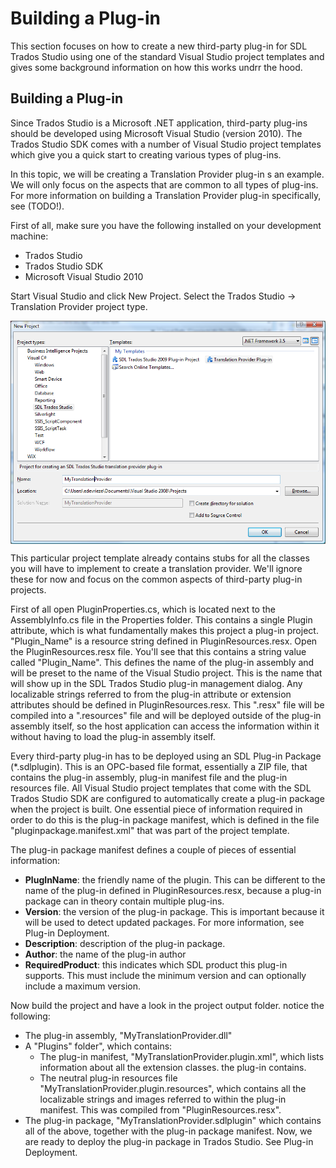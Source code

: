 Building a Plug-in
====
This section focuses on how to create a new third-party plug-in for SDL Trados Studio using one of the standard Visual Studio project templates and gives some background information on how this works undrr the hood.

Building a Plug-in
----
Since  Trados Studio is a Microsoft .NET application, third-party plug-ins should be developed using Microsoft Visual Studio (version 2010). The Trados Studio SDK comes with a number of Visual Studio project templates which give you a quick start to creating various types of plug-ins.

In this topic, we will be creating a Translation Provider plug-in s an example. We will only focus on the aspects that are common to all types of plug-ins. For more information on building a Translation Provider plug-in specifically, see (TODO!).

First of all, make sure you have the following installed on your development machine:

* Trados Studio
* Trados Studio SDK
* Microsoft Visual Studio 2010


Start Visual Studio and click New Project. Select the Trados Studio -> Translation Provider project type.



<img style="display:block; " src="images/NewTranslationProviderPluginDialog.png"/>


This particular project template already contains stubs for all the classes you will have to implement to create a translation provider. We'll ignore these for now and focus on the common aspects of third-party plug-in projects.

First of all open PluginProperties.cs, which is located next to the AssemblyInfo.cs file in the Properties folder. This contains a single Plugin attribute, which is what fundamentally makes this project a plug-in project. "Plugin_Name" is a resource string defined in PluginResources.resx.
Open the PluginResources.resx file. You'll see that this contains a string value called "Plugin_Name". This defines the name of the plug-in assembly and will be preset to the name of the Visual Studio project. This is the name that will show up in the SDL Trados Studio plug-in management dialog. Any localizable strings referred to from the plug-in attribute or extension attributes should be defined in PluginResources.resx. This ".resx" file will be compiled into a ".resources" file and will be deployed outside of the plug-in assembly itself, so the host application can access the information within it without having to load the plug-in assembly itself.

Every third-party plug-in has to be deployed using an SDL Plug-in Package (*.sdlplugin). This is an OPC-based file format, essentially a ZIP file, that contains the plug-in assembly, plug-in manifest file and the plug-in resources file. All Visual Studio project templates that come with the SDL Trados Studio SDK are configured to automatically create a plug-in package when the project is built. One essential piece of information required in order to do this is the plug-in package manifest, which is defined in the file "pluginpackage.manifest.xml" that was part of the project template.

The plug-in package manifest defines a couple of pieces of essential information:

* **PlugInName**: the friendly name of the plugin. This can be different to the name of the plug-in defined in PluginResources.resx, because a plug-in package can in theory contain multiple plug-ins.
* **Version**: the version of the plug-in package. This is important because it will be used to detect updated packages. For more information, see Plug-in Deployment.
* **Description**: description of the plug-in package.
* **Author**: the name of the plug-in author
* **RequiredProduct**: this indicates which SDL product this plug-in supports. This must include the minimum version and can optionally include a maximum version.


Now build the project and have a look in the project output folder. notice the following:

* The plug-in assembly, "MyTranslationProvider.dll"
* A "Plugins" folder", which contains:
    * The plug-in manifest, "MyTranslationProvider.plugin.xml", which lists information about all the extension classes. the plug-in contains.
    * The neutral plug-in resources file "MyTranslationProvider.plugin.resources", which contains all the localizable strings and images referred to within the plug-in manifest. This was compiled from "PluginResources.resx".
* The plug-in package, "MyTranslationProvider.sdlplugin" which contains all of the above, together with the plug-in package manifest.
Now, we are ready to deploy the plug-in package in Trados Studio. See Plug-in Deployment.

